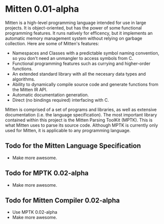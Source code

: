 Mitten 0.01-alpha
=================

Mitten is a high-level programming language intended for use in large projects. It is object-oriented, but has the power of some functional programming features. It runs natively for efficency, but it implements an automatic memory management system without relying on garbage collection. Here are some of Mitten's features:
  * Namespaces and Classes with a predictable symbol naming convention, so you don't need an unmangler to access symbols from C.
  * Functional programming features such as currying and higher-order functions.
  * An extended standard library with all the necesary data types and algorithms.
  * Ability to dynamically compile source code and generate functions from the Mitten IR API.
  * Automatic documentation generation.
  * Direct (no bindings required) interfacing with C.

Mitten is comprised of a set of programs and libraries, as well as extensive documentation (i.e. the language specification). The most important library contained within this project is the Mitten Parsing ToolKit (MPTK). This is what Mitten uses to parse its source code. Although MPTK is currently only used for Mitten, it is applicable to any programming language.

Todo for the Mitten Language Specification
------------------------------------------
* Make more awesome.

Todo for MPTK 0.02-alpha
------------------------
* Make more awesome.

Todo for Mitten Compiler 0.02-alpha
-----------------------------------
* Use MPTK 0.02-alpha
* Make more awesome.
